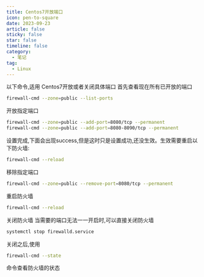 ```yaml
---
title: Centos7开放端口
icon: pen-to-square
date: 2023-09-23
article: false
sticky: false
star: false
timeline: false
category:
  - 笔记
tag:
  - Linux
---
```


<!-- more -->

以下命令,适用 Centos7开放或者关闭具体端口
首先查看现在所有已开放的端口

```sh
firewall-cmd --zone=public --list-ports
```

开放指定端口 
```sh
firewall-cmd --zone=public --add-port=8080/tcp --permanent
firewall-cmd --zone=public --add-port=8080-8090/tcp --permanent    
```
设置完成,下面会出现success,但是这时只是设置成功,还没生效。生效需要重启以下防火墙:

```sh
firewall-cmd --reload
```

移除指定端口

```sh
firewall-cmd --zone=public --remove-port=8080/tcp --permanent  
```

重启防火墙

```sh
firewall-cmd --reload
```

关闭防火墙
当需要的端口无法一一开启时,可以直接关闭防火墙
```sh
systemctl stop firewalld.service
```

关闭之后,使用
```sh
firewall-cmd --state 
```
命令查看防火墙的状态